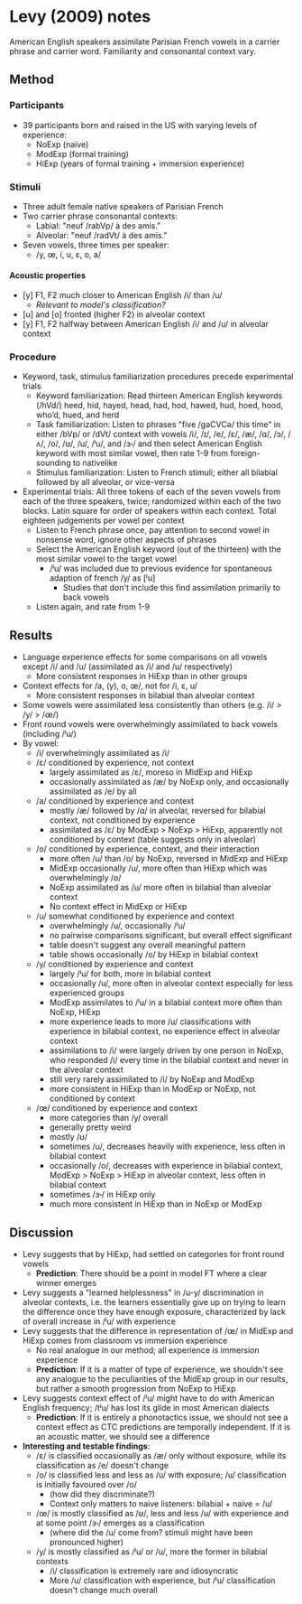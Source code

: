 # Levy (2009) notes

American English speakers assimilate Parisian French vowels in a carrier phrase and carrier word. Familiarity and consonantal context vary.

## Method

### Participants

- 39 participants born and raised in the US with varying levels of experience:
    - NoExp (naive)
    - ModExp (formal training)
    - HiExp (years of formal training + immersion experience)

### Stimuli

- Three adult female native speakers of Parisian French
- Two carrier phrase consonantal contexts:
    - Labial: "neuf /rabVp/ à des amis."
    - Alveolar: "neuf /radVt/ à des amis."
- Seven vowels, three times per speaker:
    - /y, œ, i, u, ε, o, a/

#### Acoustic properties

- [y] F1, F2 much closer to American English /i/ than /u/
    - *Relevant to model's classification?*
- [u] and [o] fronted (higher F2) in alveolar context
- [y] F1, F2 halfway between American English /i/ and /u/ in alveolar context

### Procedure

- Keyword, task, stimulus familiarization procedures precede experimental trials
    - Keyword familiarization: Read thirteen American English keywords (/hVd/) heed, hid, hayed, head, had, hod, hawed, hud, hoed, hood, who’d, hued, and herd
    - Task familiarization: Listen to phrases "five /ɡəCVCə/ this time" in either /bVp/ or /dVt/ context with vowels /i/, /ɪ/, /e/, /ɛ/, /æ/, /ɑ/, /ɔ/, /ʌ/, /o/, /ʊ/, /u/, /ʲu/, and /ɜ˞/ and then select American English keyword with most similar vowel, then rate 1-9 from foreign-sounding to nativelike
    - Stimulus familiarization: Listen to French stimuli; either all bilabial followed by all alveolar, or vice-versa
- Experimental trials: All three tokens of each of the seven vowels from each of the three speakers, twice; randomized within each of the two blocks. Latin square for order of speakers within each context. Total eighteen judgements per vowel per context
    - Listen to French phrase once, pay attention to second vowel in nonsense word, ignore other aspects of phrases
    - Select the American English keyword (out of the thirteen) with the most similar vowel to the target vowel
        - /ʲu/ was included due to previous evidence for spontaneous adaption of french /y/ as [ʲu]
            - Studies that don't include this find assimilation primarily to back vowels
    - Listen again, and rate from 1-9

## Results

- Language experience effects for some comparisons on all vowels except /i/ and /u/ (assimilated as /i/ and /u/ respectively)
    - More consistent responses in HiExp than in other groups
- Context effects for /a, (y), o, œ/, not for /i, ɛ, u/
    - More consistent responses in bilabial than alveolar context
- Some vowels were assimilated less consistently than others (e.g. /i/ > /y/ > /œ/)
- Front round vowels were overwhelmingly assimilated to back vowels (including /ʲu/)
- By vowel:
    - /i/ overwhelmingly assimilated as /i/
    - /ɛ/ conditioned by experience, not context
        - largely assimilated as /ɛ/, moreso in MidExp and HiExp
        - occasionally assimilated as /æ/ by NoExp only, and occasionally assimilated as /e/ by all
    - /a/ conditioned by experience and context
        - mostly /æ/ followed by /ɑ/ in alveolar, reversed for bilabial context, not conditioned by experience
        - assimilated as /ɛ/ by ModExp > NoExp > HiExp, apparently not conditioned by context (table suggests only in alveolar)
    - /o/ conditioned by experience, context, and their interaction
        - more often /u/ than /o/ by NoExp, reversed in MidExp and HiExp
        - MidExp occasionally /u/, more often than HiExp which was overwhelmingly /o/
        - NoExp assimilated as /u/ more often in bilabial than alveolar context
        - No context effect in MidExp or HiExp
    - /u/ somewhat conditioned by experience and context
        - overwhelmingly /u/, occasionally /ʲu/
        - no pairwise comparisons significant, but overall effect significant
        - table doesn't suggest any overall meaningful pattern
        - table shows occasionally /o/ by HiExp in bilabial context
    - /y/ conditioned by experience and context
        - largely /ʲu/ for both, more in bilabial context
        - occasionally /u/, more often in alveolar context especially for less experienced groups
        - ModExp assimilates to /ʲu/ in a bilabial context more often than NoExp, HiExp
        - more experience leads to more /u/ classifications with experience in bilabial context, no experience effect in alveolar context
        - assimilations to /i/ were largely driven by one person in NoExp, who responded /i/ every time in the bilabial context and never in the alveolar context
        - still very rarely assimilated to /i/ by NoExp and ModExp
        - more consistent in HiExp than in ModExp or NoExp, not conditioned by context
    - /œ/ conditioned by experience and context
        - more categories than /y/ overall
        - generally pretty weird
        - mostly /ʊ/
        - sometimes /u/, decreases heavily with experience, less often in bilabial context
        - occasionally /o/, decreases with experience in bilabial context, ModExp > NoExp > HiExp in alveolar context, less often in bilabial context
        - sometimes /ɜ˞/ in HiExp only
        - much more consistent in HiExp than in NoExp or ModExp

## Discussion

- Levy suggests that by HiExp, had settled on categories for front round vowels
    - **Prediction**: There should be a point in model FT where a clear winner emerges
- Levy suggests a "learned helplessness" in /u-y/ discrimination in alveolar contexts, i.e. the learners essentially give up on trying to learn the difference once they have enough exposure, characterized by lack of overall increase in /ʲu/ with experience
- Levy suggests that the difference in representation of /œ/ in MidExp and HiExp comes from classroom vs immersion experience
    - No real analogue in our method; all experience is immersion experience
    - **Prediction**: If it is a matter of type of experience, we shouldn't see any analogue to the peculiarities of the MidExp group in our results, but rather a smooth progression from NoExp to HiExp
- Levy suggests context effect of /ʲu/ might have to do with American English frequency; /tʲu/ has lost its glide in most American dialects
    - **Prediction**: If it is entirely a phonotactics issue, we should not see a context effect as CTC predictions are temporally independent. If it is an acoustic matter, we should see a difference
- **Interesting and testable findings**:
    - /ɛ/ is classified occasionally as /æ/ only without exposure, while its classification as /e/ doesn't change
    - /o/ is classified less and less as /u/ with exposure; /u/ classification is initially favoured over /o/
        - (how did they discriminate?)
        - Context only matters to naive listeners: bilabial + naive = /u/
    - /œ/ is mostly classified as /ʊ/, less and less /u/ with experience and at some point /ɜ˞/ emerges as a classification
        - (where did the /u/ come from? stimuli might have been pronounced higher)
    - /y/ is mostly classified as /ʲu/ or /u/, more the former in bilabial contexts
        - /i/ classification is extremely rare and idiosyncratic
        - More /u/ classification with experience, but /ʲu/ classification doesn't change much overall